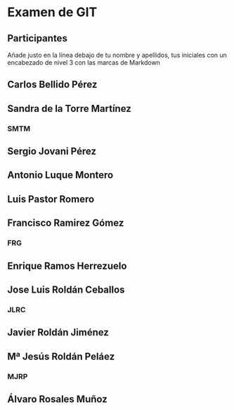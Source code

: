 # Examen de GIT
## Participantes

Añade justo en la línea debajo de tu nombre y apellidos, tus iniciales con un encabezado de nivel 3 con las marcas de Markdown

## Carlos Bellido Pérez


## Sandra de la Torre Martínez
### SMTM


## Sergio Jovani Pérez


## Antonio Luque Montero


## Luis Pastor Romero


## Francisco Ramirez Gómez
### FRG

## Enrique Ramos Herrezuelo


## Jose Luis Roldán Ceballos
### JLRC

## Javier Roldán Jiménez


## Mª Jesús Roldán Peláez
### MJRP

## Álvaro Rosales Muñoz




